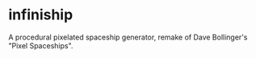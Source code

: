 infiniship
==========

A procedural pixelated spaceship generator, remake of Dave Bollinger's "Pixel Spaceships".
